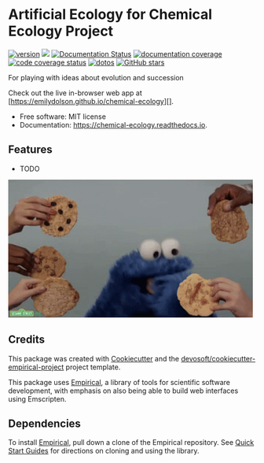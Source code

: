 
# Artificial Ecology for Chemical Ecology Project


[![version](https://img.shields.io/endpoint?url=https%3A%2F%2Femilydolson.github.io%2Fchemical-ecology%2Fversion-badge.json)](https://github.com/emilydolson/chemical-ecology/releases)
[![](https://img.shields.io/travis/emilydolson/chemical-ecology.svg)](https://travis-ci.com/emilydolson/chemical-ecology)
[![Documentation Status](https://readthedocs.org/projects/chemical-ecology/badge/?version=latest)](https://chemical-ecology.readthedocs.io/en/latest/?badge=latest)
[![documentation coverage](https://img.shields.io/endpoint?url=https%3A%2F%2Femilydolson.github.io%2Fchemical-ecology%2Fdocumentation-coverage-badge.json)](https://chemical-ecology.readthedocs.io/en/latest/)
[![code coverage status](https://codecov.io/gh/emilydolson/chemical-ecology/branch/master/graph/badge.svg)](https://codecov.io/gh/emilydolson/chemical-ecology)
[![dotos](https://img.shields.io/endpoint?url=https%3A%2F%2Femilydolson.com%2Fchemical-ecology%2Fdoto-badge.json)](https://github.com/emilydolson/chemical-ecology/search?q=todo+OR+fixme&type=)
[![GitHub stars](https://img.shields.io/github/stars/emilydolson/chemical-ecology.svg?style=flat-square&logo=github&label=Stars&logoColor=white)](https://github.com/emilydolson/chemical-ecology)

For playing with ideas about evolution and succession

Check out the live in-browser web app at [https://emilydolson.github.io/chemical-ecology][].


-   Free software: MIT license
-   Documentation: <https://chemical-ecology.readthedocs.io>. 

## Features

-   TODO

![cookie monster example](docs/assets/cookie.gif)

## Credits

This package was created with [Cookiecutter][] and the [devosoft/cookiecutter-empirical-project][] project template.

This package uses [Empirical](https://github.com/devosoft/Empirical#readme), a library of tools for scientific software development, with emphasis on also being able to build web interfaces using Emscripten.

## Dependencies

To install [Empirical](https://github.com/devosoft/Empirical), pull down a clone of the Empirical repository.  See [Quick Start Guides](https://empirical.readthedocs.io/en/latest/QuickStartGuides) for directions on cloning and using the library.


  [https://emilydolson.github.io/chemical-ecology]:
    https://emilydolson.github.io/chemical-ecology
  [Cookiecutter]: https://github.com/audreyr/cookiecutter
  [devosoft/cookiecutter-empirical-project]: https://github.com/devosoft/cookiecutter-empirical-project
